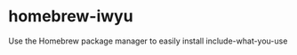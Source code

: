 homebrew-iwyu
=============

Use the Homebrew package manager to easily install include-what-you-use
